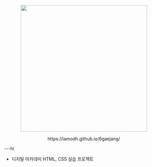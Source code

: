 <p align="center">
  <img src="https://github.com/iamodh/6gaejang/assets/68431235/51e52653-1459-452f-8fc1-8e04e52ebdb4" width="400px">
</p>
<p align="center">https://iamodh.github.io/6gaejang/</p>

---hi

- 디지털 아카데미 HTML, CSS 실습 프로젝트
